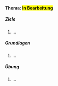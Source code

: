 #### Thema: <mark>In Bearbeitung</mark>

##### Ziele
1. ...

##### Grundlagen
1. ...

##### Übung
1. ...